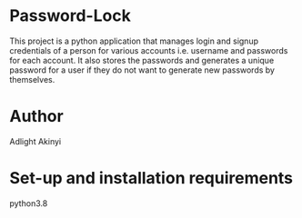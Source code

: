 # Password-Lock
This project is a python application that manages login and signup credentials of a person for various accounts i.e. username and passwords for each account. It also stores the passwords and generates a unique password for a user if they do not want to generate new passwords by themselves.
# Author
Adlight Akinyi
# Set-up and installation requirements
python3.8
